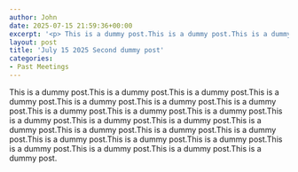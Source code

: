 ```yaml
---
author: John
date: 2025-07-15 21:59:36+00:00
excerpt: '<p> This is a dummy post.This is a dummy post.This is a dummy post.This is a dummy post.This is a dummy post.This is a dummy post.This is a dummy post.This is a dummy post.This is a dummy post.This is a dummy post.This is a dummy post.This is a dummy post.This is a dummy post.This is a dummy post.This is a dummy post.This is a dummy post.This is a dummy post.This is a dummy post.This is a dummy post.This is a dummy post.This is a dummy post.This is a dummy post.This is a dummy post.This is a dummy post.</p>'
layout: post
title: 'July 15 2025 Second dummy post'
categories:
- Past Meetings
---
```

<p> This is a dummy post.This is a dummy post.This is a dummy post.This is a dummy post.This is a dummy post.This is a dummy post.This is a dummy post.This is a dummy post.This is a dummy post.This is a dummy post.This is a dummy post.This is a dummy post.This is a dummy post.This is a dummy post.This is a dummy post.This is a dummy post.This is a dummy post.This is a dummy post.This is a dummy post.This is a dummy post.This is a dummy post.This is a dummy post.This is a dummy post.This is a dummy post.</p>
